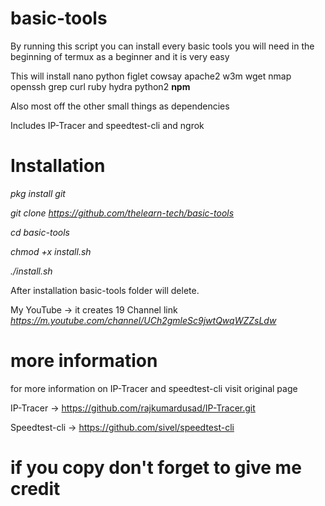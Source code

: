 # basic-tools
By running this script you can install every basic tools you will need in the beginning of termux as a beginner and it is very easy

 This will install nano python figlet cowsay apache2 w3m wget nmap openssh grep curl ruby hydra python2 **npm**

Also most off the other small things as dependencies

Includes IP-Tracer and speedtest-cli and ngrok

# Installation

*pkg install git* 

*git clone https://github.com/thelearn-tech/basic-tools*

*cd basic-tools*

*chmod +x install.sh*

*./install.sh*

After installation basic-tools folder will delete.

My YouTube -> it creates 19
Channel link  *https://m.youtube.com/channel/UCh2gmleSc9jwtQwqWZZsLdw*

# more information
 for more information on IP-Tracer and speedtest-cli visit original page

IP-Tracer -> https://github.com/rajkumardusad/IP-Tracer.git

Speedtest-cli -> https://github.com/sivel/speedtest-cli

# if you copy don't forget to give me credit


